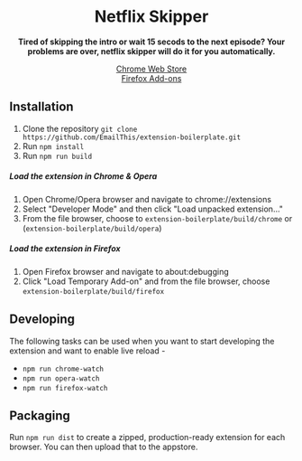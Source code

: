 <div align="center">
  <h1>
    Netflix Skipper  
  </h1>

  <p>
    <strong>Tired of skipping the intro or wait 15 secods to the next episode? Your problems are over, netflix skipper will do it for you automatically.</strong>
  </p>

  <a href="https://chrome.google.com/webstore/detail/netflix-skipper/llindiogmjfoecgpomeikmlfkjlknjef" >Chrome Web Store</a>
  <br>
  <a href="https://addons.mozilla.org/en-US/firefox/addon/netflix-skipper/" >Firefox Add-ons</a>
</div>


## Installation
1. Clone the repository `git clone https://github.com/EmailThis/extension-boilerplate.git`
2. Run `npm install`
3. Run `npm run build`


##### Load the extension in Chrome & Opera
1. Open Chrome/Opera browser and navigate to chrome://extensions
2. Select "Developer Mode" and then click "Load unpacked extension..."
3. From the file browser, choose to `extension-boilerplate/build/chrome` or (`extension-boilerplate/build/opera`)


##### Load the extension in Firefox
1. Open Firefox browser and navigate to about:debugging
2. Click "Load Temporary Add-on" and from the file browser, choose `extension-boilerplate/build/firefox`


## Developing
The following tasks can be used when you want to start developing the extension and want to enable live reload - 

- `npm run chrome-watch`
- `npm run opera-watch`
- `npm run firefox-watch`


## Packaging
Run `npm run dist` to create a zipped, production-ready extension for each browser. You can then upload that to the appstore.

